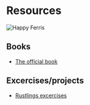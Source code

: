# Resources

![Happy Ferris](https://github.com/user-attachments/assets/25645c93-9761-4a42-bed9-404c844c7863)


## Books

- [The official book](https://doc.rust-lang.org/book/)

## Excercises/projects

- [Rustlings excercises](https://github.com/rust-lang/rustlings)
